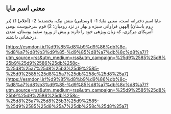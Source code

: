 ## معنی اسم مایا


مایا اسم دخترانه است، معنی مایا: 1- (اوستایی) منش نیک، بخشنده؛ 2- (اَعلام) 1) (در روم باستان) اِلههی فراوانی سبزه و بهار در نزد رومیان؛ 2) قوم سرخپوست بومی آمریکای مرکزی، که زبان ویژهی خود را دارند و پیش از ورود سفید پوستان، تمدن درخشانی داشتند.

[https://esmdoni.ir/%d9%85%d8%b9%d9%86%db%8c-%d8%a7%d8%b3%d9%85-%d9%85%d8%a7%db%8c%d8%a7/?utm_source=rss&utm_medium=rss&utm_campaign=%25d9%2585%25d8%25b9%25d9%2586%25db%258c-%25d8%25a7%25d8%25b3%25d9%2585-%25d9%2585%25d8%25a7%25db%258c%25d8%25a7](https://esmdoni.ir/%d9%85%d8%b9%d9%86%db%8c-%d8%a7%d8%b3%d9%85-%d9%85%d8%a7%db%8c%d8%a7/?utm_source=rss&utm_medium=rss&utm_campaign=%25d9%2585%25d8%25b9%25d9%2586%25db%258c-%25d8%25a7%25d8%25b3%25d9%2585-%25d9%2585%25d8%25a7%25db%258c%25d8%25a7) 